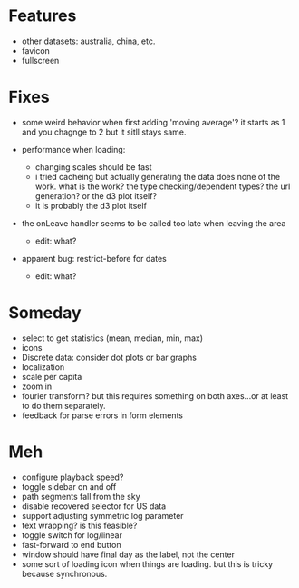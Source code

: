 
# Features

*   other datasets: australia, china, etc.
*   favicon
*   fullscreen

# Fixes

*   some weird behavior when first adding 'moving average'?  it starts as 1 and
    you chagnge to 2 but it sitll stays same.
*   performance when loading:
    *   changing scales should be fast
    *   i tried cacheing but actually generating the data does none of the
        work.  what is the work?  the type checking/dependent types?  the url
        generation?  or the d3 plot itself?
    *   it is probably the d3 plot itself

*   the onLeave handler seems to be called too late when leaving the area
    * edit: what?
*   apparent bug: restrict-before for dates
    * edit: what?

# Someday

*   select to get statistics (mean, median, min, max)
*   icons
*   Discrete data: consider dot plots or bar graphs
*   localization
*   scale per capita
*   zoom in
*   fourier transform?  but this requires something on both axes...or at least
    to do them separately.
*   feedback for parse errors in form elements

# Meh

*   configure playback speed?
*   toggle sidebar on and off
*   path segments fall from the sky
*   disable recovered selector for US data
*   support adjusting symmetric log parameter
*   text wrapping? is this feasible?
*   toggle switch for log/linear
*   fast-forward to end button
*   window should have final day as the label, not the center
*   some sort of loading icon when  things are loading. but this is tricky
    because synchronous.
